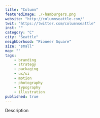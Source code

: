 ```yaml
---
title: "Column"
featuredImage: ./-hamburgers.png
website: "http://columnseattle.com/"
twit: "https://twitter.com/columnseattle"
inst: ""
category: "C"
city: "Seattle"
neighborhood: "Pioneer Square"
size: "small"
map: ""
tags:
    - branding
    - strategy
    - packaging
    - ux/ui
    - motion
    - photography
    - typography
    - illustration
published: true
---
```


Description
